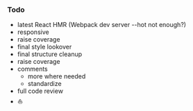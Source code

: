### Todo

* latest React HMR (Webpack dev server --hot not enough?)
* responsive
* raise coverage
* final style lookover
* final structure cleanup
* raise coverage
* comments
  * more where needed
  * standardize
* full code review
* ⛵
